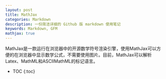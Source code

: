 ```yaml
---
layout: post
title: MathJax
categories: Markdown
description: 一份简洁详细的 Github 版 markdown 使用笔记
keywords: Markdown, GFM
mathjax: true
---
```


MathJax是一款运行在浏览器中的开源数学符号渲染引擎，使用MathJax可以方便的在浏览器中显示数学公式，不需要使用图片。目前，MathJax可以解析Latex、MathML和ASCIIMathML的标记语言。

* TOC
{:toc}


